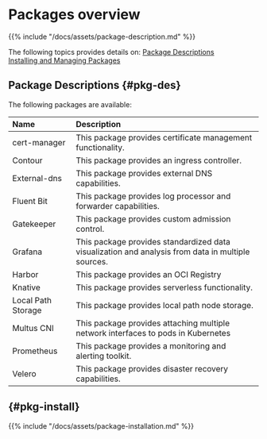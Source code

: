 # Packages overview

{{% include "/docs/assets/package-description.md" %}}

The following topics provides details on:
[Package Descriptions](#pkg-des)  
[Installing and Managing Packages](#pkg-install)


## Package Descriptions {#pkg-des}

The following packages are available: 

|Name           |Description|
|:------------------------ |:--- |
|cert-manager |This package provides certificate management functionality.|
|Contour|This package provides an ingress controller. |
|External-dns |This package provides external DNS capabilities.|
|Fluent Bit|This package provides log processor and forwarder capabilities.|
|Gatekeeper|This package provides custom admission control.|
|Grafana|This package provides standardized data visualization and analysis from data in multiple sources.|
|Harbor|This package provides an OCI Registry|
|Knative|This package provides serverless functionality.|
|Local Path Storage|This package provides local path node storage.|
|Multus CNI|This package provides attaching multiple network interfaces to pods in Kubernetes|
|Prometheus|This package provides a monitoring and alerting toolkit.|
|Velero|This package provides disaster recovery capabilities.|

## {#pkg-install}
{{% include "/docs/assets/package-installation.md" %}}
